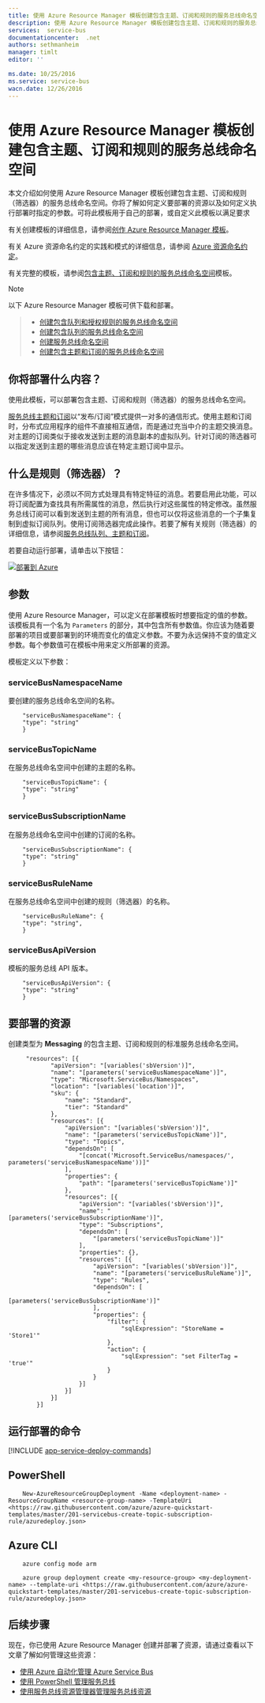 ```yaml
---
title: 使用 Azure Resource Manager 模板创建包含主题、订阅和规则的服务总线命名空间 
description: 使用 Azure Resource Manager 模板创建包含主题、订阅和规则的服务总线命名空间
services:  service-bus
documentationcenter:  .net
authors: sethmanheim
manager: timlt
editor: ''

ms.date: 10/25/2016
ms.service: service-bus
wacn.date: 12/26/2016
---
```


# 使用 Azure Resource Manager 模板创建包含主题、订阅和规则的服务总线命名空间
本文介绍如何使用 Azure Resource Manager 模板创建包含主题、订阅和规则（筛选器）的服务总线命名空间。你将了解如何定义要部署的资源以及如何定义执行部署时指定的参数。可将此模板用于自己的部署，或自定义此模板以满足要求

有关创建模板的详细信息，请参阅[创作 Azure Resource Manager 模板][Authoring Azure Resource Manager templates]。

有关 Azure 资源命名约定的实践和模式的详细信息，请参阅 [Azure 资源命名约定][Azure Resources Naming Conventions]。

有关完整的模板，请参阅[包含主题、订阅和规则的服务总线命名空间][Service Bus namespace with topic, subscription, and rule]模板。

> [!NOTE]
以下 Azure Resource Manager 模板可供下载和部署。
> 
>-  [创建包含队列和授权规则的服务总线命名空间](./service-bus-resource-manager-namespace-auth-rule.md)
>-  [创建包含队列的服务总线命名空间](./service-bus-resource-manager-namespace-queue.md)
>-  [创建服务总线命名空间](./service-bus-resource-manager-namespace.md)
>-  [创建包含主题和订阅的服务总线命名空间](./service-bus-resource-manager-namespace-topic.md)

## 你将部署什么内容？
使用此模板，可以部署包含主题、订阅和规则（筛选器）的服务总线命名空间。

[服务总线主题和订阅](./service-bus-queues-topics-subscriptions.md#topics-and-subscriptions)以“发布/订阅”模式提供一对多的通信形式。使用主题和订阅时，分布式应用程序的组件不直接相互通信，而是通过充当中介的主题交换消息。对主题的订阅类似于接收发送到主题的消息副本的虚拟队列。针对订阅的筛选器可以指定发送到主题的哪些消息应该在特定主题订阅中显示。

## 什么是规则（筛选器）？
在许多情况下，必须以不同方式处理具有特定特征的消息。若要启用此功能，可以将订阅配置为查找具有所需属性的消息，然后执行对这些属性的特定修改。虽然服务总线订阅可以看到发送到主题的所有消息，但也可以仅将这些消息的一个子集复制到虚拟订阅队列。使用订阅筛选器完成此操作。若要了解有关规则（筛选器）的详细信息，请参阅[服务总线队列、主题和订阅][Service Bus queues, topics, and subscriptions]。

若要自动运行部署，请单击以下按钮：

[![部署到 Azure](./media/service-bus-resource-manager-namespace-topic/deploybutton.png)](https://portal.azure.cn/#create/Microsoft.Template/uri/https%3A%2F%2Fraw.githubusercontent.com%2FAzure%2Fazure-quickstart-templates%2Fmaster%2F201-servicebus-create-topic-subscription-rule%2Fazuredeploy.json)

## 参数
使用 Azure Resource Manager，可以定义在部署模板时想要指定的值的参数。该模板具有一个名为 `Parameters` 的部分，其中包含所有参数值。你应该为随着要部署的项目或要部署到的环境而变化的值定义参数。不要为永远保持不变的值定义参数。每个参数值可在模板中用来定义所部署的资源。

模板定义以下参数：

### serviceBusNamespaceName
要创建的服务总线命名空间的名称。

```
    "serviceBusNamespaceName": {
    "type": "string"
    }
```

### serviceBusTopicName
在服务总线命名空间中创建的主题的名称。

```
    "serviceBusTopicName": {
    "type": "string"
    }
```

### serviceBusSubscriptionName
在服务总线命名空间中创建的订阅的名称。

```
    "serviceBusSubscriptionName": {
    "type": "string"
    }
```
### serviceBusRuleName
在服务总线命名空间中创建的规则（筛选器）的名称。

        "serviceBusRuleName": {
        "type": "string",
        }
### serviceBusApiVersion
模板的服务总线 API 版本。

        "serviceBusApiVersion": {
        "type": "string"
        }

## 要部署的资源
创建类型为 **Messaging** 的包含主题、订阅和规则的标准服务总线命名空间。

```
     "resources": [{
            "apiVersion": "[variables('sbVersion')]",
            "name": "[parameters('serviceBusNamespaceName')]",
            "type": "Microsoft.ServiceBus/Namespaces",
            "location": "[variables('location')]",
            "sku": {
                "name": "Standard",
                "tier": "Standard"
            },
            "resources": [{
                "apiVersion": "[variables('sbVersion')]",
                "name": "[parameters('serviceBusTopicName')]",
                "type": "Topics",
                "dependsOn": [
                    "[concat('Microsoft.ServiceBus/namespaces/', parameters('serviceBusNamespaceName'))]"
                ],
                "properties": {
                    "path": "[parameters('serviceBusTopicName')]"
                },
                "resources": [{
                    "apiVersion": "[variables('sbVersion')]",
                    "name": "[parameters('serviceBusSubscriptionName')]",
                    "type": "Subscriptions",
                    "dependsOn": [
                        "[parameters('serviceBusTopicName')]"
                    ],
                    "properties": {},
                    "resources": [{
                        "apiVersion": "[variables('sbVersion')]",
                        "name": "[parameters('serviceBusRuleName')]",
                        "type": "Rules",
                        "dependsOn": [
                            "[parameters('serviceBusSubscriptionName')]"
                        ],
                        "properties": {
                            "filter": {
                                "sqlExpression": "StoreName = 'Store1'"
                            },
                            "action": {
                                "sqlExpression": "set FilterTag = 'true'"
                            }
                        }
                    }]
                }]
            }]
        }]
```

## 运行部署的命令
[!INCLUDE [app-service-deploy-commands](../../includes/app-service-deploy-commands.md)]

## PowerShell
```
    New-AzureResourceGroupDeployment -Name <deployment-name> -ResourceGroupName <resource-group-name> -TemplateUri <https://raw.githubusercontent.com/azure/azure-quickstart-templates/master/201-servicebus-create-topic-subscription-rule/azuredeploy.json>
```

## Azure CLI
```
    azure config mode arm

    azure group deployment create <my-resource-group> <my-deployment-name> --template-uri <https://raw.githubusercontent.com/azure/azure-quickstart-templates/master/201-servicebus-create-topic-subscription-rule/azuredeploy.json>
```

## 后续步骤
现在，你已使用 Azure Resource Manager 创建并部署了资源，请通过查看以下文章了解如何管理这些资源：

* [使用 Azure 自动化管理 Azure Service Bus](./service-bus-automation-manage.md)
* [使用 PowerShell 管理服务总线](./service-bus-powershell-how-to-provision.md)
* [使用服务总线资源管理器管理服务总线资源](https://code.msdn.microsoft.com/Service-Bus-Explorer-f2abca5a)

[Authoring Azure Resource Manager templates]: ../azure-resource-manager/resource-group-authoring-templates.md
[Learn more about Service Bus topics and subscriptions]: ./service-bus-queues-topics-subscriptions.md
[Using Azure PowerShell with Azure Resource Manager]: ../azure-resource-manager/powershell-azure-resource-manager.md
[Using the Azure CLI for Mac, Linux, and Windows with Azure Resource Management]: ../azure-resource-manager/xplat-cli-azure-resource-manager.md
[Azure Resources Naming Conventions]: https://azure.microsoft.com/zh-CN/documentation/articles/guidance-naming-conventions/
[Service Bus namespace with topic, subscription, and rule]: https://github.com/Azure/azure-quickstart-templates/blob/master/201-servicebus-create-topic-subscription-rule/
[Service Bus queues, topics, and subscriptions]: ./service-bus-queues-topics-subscriptions.md

<!---HONumber=Mooncake_1219_2016-->